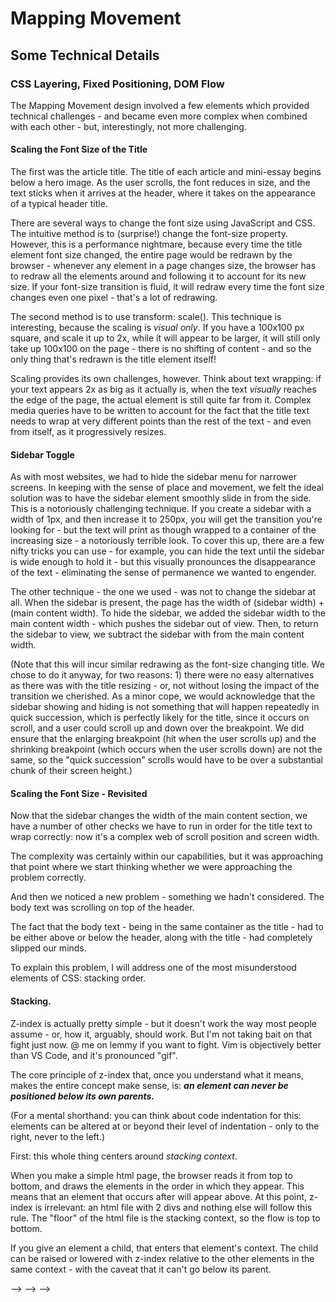 # Mapping Movement

## Some Technical Details

### CSS Layering, Fixed Positioning, DOM Flow

The Mapping Movement design involved a few elements which provided technical challenges - and became even more complex when combined with each other - but, interestingly, not more challenging.

#### Scaling the Font Size of the Title

The first was the article title. The title of each article and mini-essay begins below a hero image. As the user scrolls, the font reduces in size, and the text sticks when it arrives at the header, where it takes on the appearance of a typical header title.

There are several ways to change the font size using JavaScript and CSS. The intuitive method is to (surprise!) change the font-size property. However, this is a performance nightmare, because every time the title element font size changed, the entire page would be redrawn by the browser - whenever any element in a page changes size, the browser has to redraw all the elements around and following it to account for its new size. If your font-size transition is fluid, it will redraw every time the font size changes even one pixel - that's a lot of redrawing.

The second method is to use transform: scale(). This technique is interesting, because the scaling is _visual only_. If you have a 100x100 px square, and scale it up to 2x, while it will appear to be larger, it will still only take up 100x100 on the page - there is no shifting of content - and so the only thing that's redrawn is the title element itself!

Scaling provides its own challenges, however. Think about text wrapping: if your text appears 2x as big as it actually is, when the text _visually_ reaches the edge of the page, the actual element is still quite far from it. Complex media queries have to be written to account for the fact that the title text needs to wrap at very different points than the rest of the text - and even from itself, as it progressively resizes.

#### Sidebar Toggle

As with most websites, we had to hide the sidebar menu for narrower screens. In keeping with the sense of place and movement, we felt the ideal solution was to have the sidebar element smoothly slide in from the side. This is a notoriously challenging technique. If you create a sidebar with a width of 1px, and then increase it to 250px, you will get the transition you're looking for - but the text will print as though wrapped to a container of the increasing size - a notoriously terrible look. To cover this up, there are a few nifty tricks you can use - for example, you can hide the text until the sidebar is wide enough to hold it - but this visually pronounces the disappearance of the text - eliminating the sense of permanence we wanted to engender.

The other technique - the one we used - was not to change the sidebar at all. When the sidebar is present, the page has the width of (sidebar width) + (main content width). To hide the sidebar, we added the sidebar width to the main content width - which pushes the sidebar out of view. Then, to return the sidebar to view, we subtract the sidebar with from the main content width.

(Note that this will incur similar redrawing as the font-size changing title. We chose to do it anyway, for two reasons: 1) there were no easy alternatives as there was with the title resizing - or, not without losing the impact of the transition we cherished. As a minor cope, we would acknowledge that the sidebar showing and hiding is not something that will happen repeatedly in quick succession, which is perfectly likely for the title, since it occurs on scroll, and a user could scroll up and down over the breakpoint. We did ensure that the enlarging breakpoint (hit when the user scrolls up) and the shrinking breakpoint (which occurs when the user scrolls down) are not the same, so the "quick succession" scrolls would have to be over a substantial chunk of their screen height.)

#### Scaling the Font Size - Revisited

Now that the sidebar changes the width of the main content section, we have a number of other checks we have to run in order for the title text to wrap correctly: now it's a complex web of scroll position and screen width.

The complexity was certainly within our capabilities, but it was approaching that point where we start thinking whether we were approaching the problem correctly.

And then we noticed a new problem - something we hadn't considered. The body text was scrolling on top of the header.

The fact that the body text - being in the same container as the title - had to be either above or below the header, along with the title - had completely slipped our minds.

To explain this problem, I will address one of the most misunderstood elements of CSS: stacking order.

#### Stacking.

Z-index is actually pretty simple - but it doesn't work the way most people assume - or, how it, arguably, should work. But I'm not taking bait on that fight just now. @ me on lemmy if you want to fight. Vim is objectively better than VS Code, and it's pronounced "gif".

The core principle of z-index that, once you understand what it means, makes the entire concept make sense, is: **_an element can never be positioned below its own parents._**

(For a mental shorthand: you can think about code indentation for this: elements can be altered at or beyond their level of indentation - only to the right, never to the left.)

First: this whole thing centers around _stacking context_.

When you make a simple html page, the browser reads it from top to bottom, and draws the elements in the order in which they appear. This means that an element that occurs after will appear above. At this point, z-index is irrelevant: an html file with 2 divs and nothing else will follow this rule. The "floor" of the html file is the stacking context, so the flow is top to bottom.

If you give an element a child, that enters that element's context. The child can be raised or lowered with z-index relative to the other elements in the same context - with the caveat that it can't go below its parent.

<!---->
<!---->
<!-- There are a number of gotchas when it comes to z-index. It helps to understand stacking context to determine how to get things where you want them. -->
<!---->
<!-- In the normal flow of a HTML document, things "stack" in the order they appear in the .html file - I put that in quotes because, without any tinkering, there won't be any "stacking" at all - things won't overlap - but this is the default, and while they won't stack, you can use things like box-shadow to see how things stack. See [this pen](https://codepen.io/germyparker/pen/mdvRNyE) as a demonstration. -->
<!---->
<!-- When you start using alternative positioning, you can make things stack. "Static" positioning is the default; -->
<!---->
<!-- <section class="outer-wrapper"> -->
<!--   <p> -->
<!--     Messing with static and relative positioning.  The divs below show the interaction between static and relative.  Note the box shadow demonstrates the stacking order.   -->
<!--   </p> -->
<!--   <div class="div-1">1</div> -->
<!--   <div class="div-2">2</div> -->
<!--   <div class="div-3">3</div> -->
<!--   <div class="div-4">4</div> -->
<!--   <div class="div-5">5</div> -->
<!--   <div class="div-6">6</div> -->
<!--   <div class="div-7">7</div> -->
<!-- </section> -->
<!---->
<!-- /_ box-shadow colors _/ -->
<!---->
<!-- .parent-1 .right { -->
<!-- box-shadow: 0 0 10px 10px rgba(255,0,255,1); -->
<!-- } -->
<!-- .parent-2 .right { -->
<!-- box-shadow: 0 0 10px 10px rgba(255,255,0,1); -->
<!-- } -->
<!-- .parent-3 .right { -->
<!-- box-shadow: 0 0 10px 10px rgba(0,255,255,1); -->
<!-- } -->
<!-- .parent-4 .right { -->
<!-- box-shadow: 0 0 10px 10px rgba(255,137,137,1); -->
<!-- } -->
<!-- .parent-5 .right { -->
<!---->
<!-- <!-- box-shadow: 0 0 10px 10px rgba(137,137,255,1); --> -->
<!---->
<!-- box-shadow: 0 0 10px 10px rgba(255,0,255,1); -->
<!-- } -->
<!-- .parent-6 .right { -->
<!---->
<!-- <!-- box-shadow: 0 0 10px 10px rgba(255,255,255,1); --> -->
<!---->
<!-- box-shadow: 0 0 10px 10px rgba(255,255,0,1); -->
<!-- } -->
<!-- .parent-7 .right { -->
<!---->
<!-- <!-- box-shadow: 0 0 10px 10px rgba(0,0,0,1); --> -->
<!---->
<!-- box-shadow: 0 0 10px 10px rgba(0,255,255,1); -->
<!-- } -->
<!-- /_ irrelevant to purpose, just for appearence _/ -->
<!-- body { -->
<!-- --fg: #ccc; -->
<!-- --bg: #333; -->
<!-- font-family: monospace; -->
<!-- background: var(--bg); -->
<!-- color: var(--fg); -->
<!-- } -->
<!-- section { -->
<!-- height: 75vh; -->
<!-- width: 75vw; -->
<!-- margin: 10px auto; -->
<!-- display: flex; -->
<!-- flex-direction: column; -->
<!-- } -->
<!-- div { -->
<!-- display: flex; -->
<!-- justify-content: center; -->
<!-- align-items: center; -->
<!-- flex: 1; -->
<!-- text-align: center; -->
<!-- border: 1px solid var(--fg); -->
<!-- width: 100%; -->
<!-- } -->
<!-- p { -->
<!-- font-size: 24px; -->
<!-- text-align: center; -->
<!-- } -->
<!-- There are a number of caveats, conditions, and gotchas when it comes to z-index - most notably that a z-index "context" can't be a sandwich. That is to say, an element can't be layered between two other elements unless they share a parent. Our "stack" of elements looked like this: at the bottom is the background, then the main essay text, the images, and essay gallery; then the header; then the page title, and finally, the page sub-title, either the author's name, or the parent essay title. So, if the header needs to be between the body text and the title, that means we have to bury the header in the body of the essay - a bad design practice - or we raise the level of the shared parent in the HTML ("DOM") hierarchy. In other words, the page title had to be outside the essay; it exists as an independent child to the body, on the same level as the header, sidebar, and main content section. Even with that refactoring, the elements have to be loaded in an deliberate order for them to stack naturally. -->
<!---->
<!-- Next was the size change - while perhaps a flourish or a victory lap, we felt that it gave that same sense of motion as the scroll effect. This was even more complex than the layering issue. The intuitive solution for this behavior is to bind the font size to the scroll position - but this would've been the least performant approach: when you change the size of the font, the browser has to repaint the entire page, since it has to recalculate the page layout to account for the space the newly-resized text will require. As the font size change needed to feel smooth and natural, the font would have to be resized at every pixel between the maximum and minimum sizes - which, at a range from approximately 30px to 60px means 30 repaints across a scroll of about 70% of the window's height. -->
<!---->
<!-- The more performant approach is to use the transform: scale() property, which doesn't change the font size at all, but instead magnifies the entire HTML element - while not actually changing the amount of space it takes up on the page. As a result, the text is provided the same space at scale(3x) as at scale(1x) - so it is challenging to position the layouts relative to their neighbors in such a way that the presentation is acceptable at minimum and maximum size - and everything in between. Adding to the complexity: the title text ranges from 2 words to as many as 9 or 10, so we also had to account for the title next needing to wrap when it was in its largest state (and not display on top of other elements), or needing to clip with an ellipsis when it is positioned in the header. -->
<!---->
<!-- In the end, we went with a 2x to 1x scaling, since the "sticky" positioning of the text at its smallest position, at the top of the page, requires more precision than its positioning in its largest form - even a discrepancy of one or two pixels caused a noticeable misalignment in the header, and, since a pixel is an atomic size, trying to attain pixel-perfect positioning at a 0.5x scale factor was, to put it simply, sus. -->
<!---->
<!-- The impact on the sidebar is significant because it was our intention to show and hide the sidebar depending on screen width. Due to the title text's position outside of the normal DOM flow, it was not bound to the essay text, so, when the essay text is repositioned to hide or show the sidebar, the title text had to be explicitly included. However, because the title text doesn't technically resize - the container its in is the same size whether the text is large or small - the text would not automatically wrap when it was pushed to the side by the reappearing sidebar. Not only did we have to explicitly reposition the title text to align with the body text, we also had to resize its container - but, of course, this size could not be the same as the width of the essay text's container, because the title is displaying at twice the size - so, if the essay text is using 60% of the screen, the title had to take up 30%; -->
